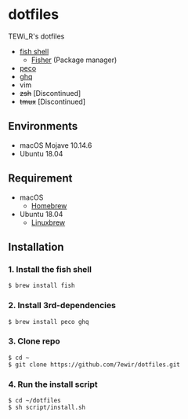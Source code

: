 # dotfiles

TEWi_R's dotfiles

- [fish shell](https://fishshell.com/)
  - [Fisher](https://github.com/jorgebucaran/fisher) (Package manager)
- [peco](https://github.com/peco/peco)
- [ghq](https://github.com/motemen/ghq)
- vim
- ~~zsh~~ [Discontinued]
- ~~tmux~~ [Discontinued]

## Environments

- macOS Mojave 10.14.6
- Ubuntu 18.04

## Requirement

- macOS
  - [Homebrew](https://brew.sh/index_ja)
- Ubuntu 18.04
  - [Linuxbrew](https://docs.brew.sh/Homebrew-on-Linux)


## Installation

### 1. Install the fish shell

```shell
$ brew install fish
```

### 2. Install 3rd-dependencies

```shell
$ brew install peco ghq
````

### 3. Clone repo

``` shell
$ cd ~
$ git clone https://github.com/7ewir/dotfiles.git
```

### 4. Run the install script

```shell
$ cd ~/dotfiles
$ sh script/install.sh
```


